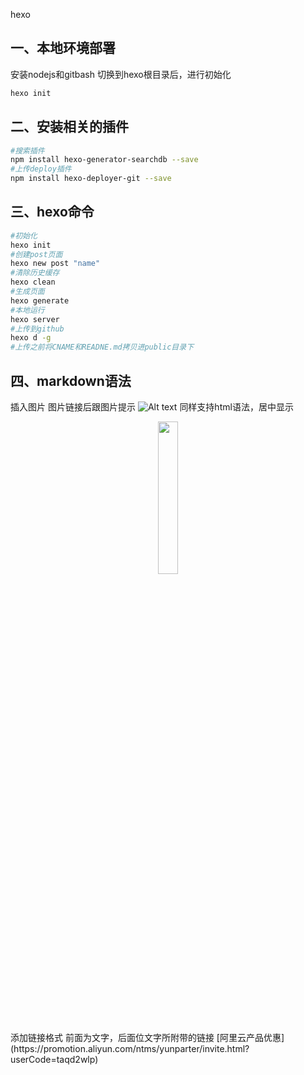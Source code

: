 hexo
## 一、本地环境部署
安装nodejs和gitbash
切换到hexo根目录后，进行初始化
``` bash
hexo init
```
## 二、安装相关的插件
``` bash
#搜索插件
npm install hexo-generator-searchdb --save
#上传deploy插件
npm install hexo-deployer-git --save
```
## 三、hexo命令
``` bash
#初始化
hexo init
#创建post页面
hexo new post "name"
#清除历史缓存
hexo clean
#生成页面
hexo generate
#本地运行
hexo server
#上传到github
hexo d -g
#上传之前将CNAME和READNE.md拷贝进public目录下
```
## 四、markdown语法
插入图片
图片链接后跟图片提示
![Alt text](http://pjakaipln.bkt.clouddn.com/20181210019.png "Francis'Blog")
同样支持html语法，居中显示
<center>
<img src="http://pjakaipln.bkt.clouddn.com/%E6%94%AF%E4%BB%98%E5%AE%9D%E6%89%AB%E7%A0%81%E9%A2%86%E7%BA%A2%E5%8C%85.jpg" width="25%" height="25%" />
</center>
添加链接格式
前面为文字，后面位文字所附带的链接
[阿里云产品优惠](https://promotion.aliyun.com/ntms/yunparter/invite.html?userCode=taqd2wlp)